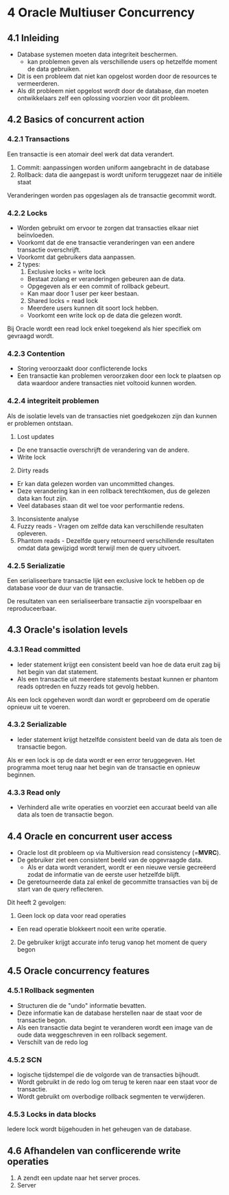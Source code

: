 # 4 Oracle Multiuser Concurrency
## 4.1 Inleiding
- Database systemen moeten data integriteit beschermen.
  - kan problemen geven als verschillende users op hetzelfde moment de data gebruiken.
- Dit is een probleem dat niet kan opgelost worden door de resources te vermeerderen.
- Als dit probleem niet opgelost wordt door de database, dan moeten ontwikkelaars zelf een oplossing voorzien voor dit probleem.

## 4.2 Basics of concurrent action
### 4.2.1 Transactions
Een transactie is een atomair deel werk dat data verandert.

1. Commit: aanpassingen worden uniform aangebracht in de database
2. Rollback: data die aangepast is wordt uniform teruggezet naar de initiële staat

Veranderingen worden pas opgeslagen als de transactie gecommit wordt.

### 4.2.2 Locks
- Worden gebruikt om ervoor te zorgen dat transacties elkaar niet beïnvloeden.
- Voorkomt dat de ene transactie veranderingen van een andere transactie overschrijft.
- Voorkomt dat gebruikers data aanpassen.
- 2 types:
  1. Exclusive locks = write lock
    - Bestaat zolang er veranderingen gebeuren aan de data.
    - Opgegeven als er een commit of rollback gebeurt.
    - Kan maar door 1 user per keer bestaan.
  2. Shared locks = read lock
    - Meerdere users kunnen dit soort lock hebben.
    - Voorkomt een write lock op de data die gelezen wordt.

Bij Oracle wordt een read lock enkel toegekend als hier specifiek om gevraagd wordt.

### 4.2.3 Contention
- Storing veroorzaakt door conflicterende locks
- Een transactie kan problemen veroorzaken door een lock te plaatsen op data waardoor andere transacties niet voltooid kunnen worden.

### 4.2.4 integriteit problemen
Als de isolatie levels van de transacties niet goedgekozen zijn dan kunnen er problemen ontstaan.
1. Lost updates
  - De ene transactie overschrijft de verandering van de andere.
  - Write lock
2. Dirty reads
  - Er kan data gelezen worden van uncommitted changes.
  - Deze verandering kan in een rollback terechtkomen, dus de gelezen data kan fout zijn.
  - Veel databases staan dit wel toe voor performantie redens.
3. Inconsistente analyse
  1. Fuzzy reads
    - Vragen om zelfde data kan verschillende resultaten opleveren.
  2. Phantom reads
    - Dezelfde query retourneerd verschillende resultaten omdat data gewijzigd wordt terwijl men de query uitvoert.

### 4.2.5 Serializatie
Een serialiseerbare transactie lijkt een exclusive lock te hebben op de database voor de duur van de transactie.

De resultaten van een serialiseerbare transactie zijn voorspelbaar en reproduceerbaar.

<div class="page-break"></div>

## 4.3 Oracle's isolation levels
### 4.3.1 Read committed
- Ieder statement krijgt een consistent beeld van hoe de data eruit zag bij het begin van dat statement.
- Als een transactie uit meerdere statements bestaat kunnen er phantom reads optreden en fuzzy reads tot gevolg hebben.

Als een lock opgeheven wordt dan wordt er geprobeerd om de operatie opnieuw uit te voeren.

### 4.3.2 Serializable
- Ieder statement krijgt hetzelfde consistent beeld van de data als toen de transactie begon.

Als er een lock is op de data wordt er een error teruggegeven.
Het programma moet terug naar het begin van de transactie en opnieuw beginnen.

### 4.3.3 Read only
- Verhinderd alle write operaties en voorziet een accuraat beeld van alle data als toen de transactie begon.


<div class="page-break"></div>

## 4.4 Oracle en concurrent user access
- Oracle lost dit probleem op via Multiversion read consistency (=**MVRC**).
- De gebruiker ziet een consistent beeld van de opgevraagde data.
  - Als er data wordt verandert, wordt er een nieuwe versie gecreëerd zodat de informatie van de eerste user hetzelfde blijft.
- De geretourneerde data zal enkel de gecommitte transacties van bij de start van de query reflecteren.

Dit heeft 2 gevolgen:
1. Geen lock op data voor read operaties
  - Een read operatie blokkeert nooit een write operatie.
2. De gebruiker krijgt accurate info terug vanop het moment de query begon

## 4.5 Oracle concurrency features
### 4.5.1 Rollback segmenten
- Structuren die de "undo" informatie bevatten.
- Deze informatie kan de database herstellen naar de staat voor de transactie begon.
- Als een transactie data begint te veranderen wordt een image van de oude data weggeschreven in een rollback segement.
- Verschilt van de redo log

<div class="page-break"></div>

### 4.5.2 SCN
- logische tijdstempel die de volgorde van de transacties bijhoudt.
- Wordt gebruikt in de redo log om terug te keren naar een staat voor de transactie.
- Wordt gebruikt om overbodige rollback segmenten te verwijderen.

### 4.5.3 Locks in data blocks
Iedere lock wordt bijgehouden in het geheugen van de database.

## 4.6 Afhandelen van conflicerende write operaties

1. A zendt een update naar het server proces.
2. Server 
